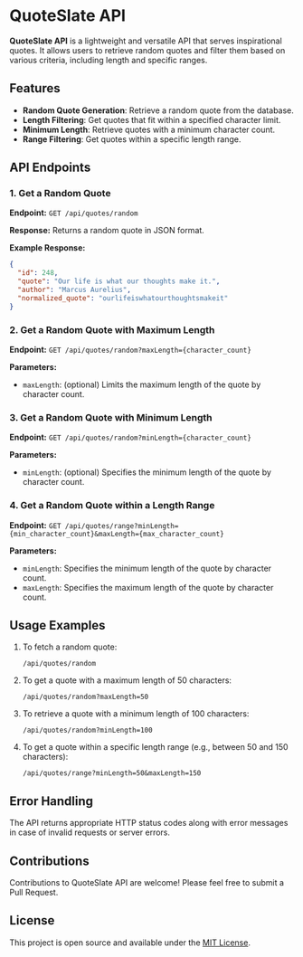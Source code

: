 # QuoteSlate API

**QuoteSlate API** is a lightweight and versatile API that serves inspirational quotes. It allows users to retrieve random quotes and filter them based on various criteria, including length and specific ranges.

## Features

- **Random Quote Generation**: Retrieve a random quote from the database.
- **Length Filtering**: Get quotes that fit within a specified character limit.
- **Minimum Length**: Retrieve quotes with a minimum character count.
- **Range Filtering**: Get quotes within a specific length range.

## API Endpoints

### 1. Get a Random Quote

**Endpoint:** 
  `GET /api/quotes/random`

**Response:** 
  Returns a random quote in JSON format.

**Example Response:**
```json
{
  "id": 248,
  "quote": "Our life is what our thoughts make it.",
  "author": "Marcus Aurelius",
  "normalized_quote": "ourlifeiswhatourthoughtsmakeit"
}
```

### 2. Get a Random Quote with Maximum Length

**Endpoint:** 
  `GET /api/quotes/random?maxLength={character_count}`

**Parameters:**
- `maxLength`: (optional) Limits the maximum length of the quote by character count.

### 3. Get a Random Quote with Minimum Length

**Endpoint:** 
  `GET /api/quotes/random?minLength={character_count}`

**Parameters:**
- `minLength`: (optional) Specifies the minimum length of the quote by character count.

### 4. Get a Random Quote within a Length Range

**Endpoint:** 
  `GET /api/quotes/range?minLength={min_character_count}&maxLength={max_character_count}`

**Parameters:**
- `minLength`: Specifies the minimum length of the quote by character count.
- `maxLength`: Specifies the maximum length of the quote by character count.

## Usage Examples

1. To fetch a random quote:
   ```
   /api/quotes/random
   ```

2. To get a quote with a maximum length of 50 characters:
   ```
   /api/quotes/random?maxLength=50
   ```

3. To retrieve a quote with a minimum length of 100 characters:
   ```
   /api/quotes/random?minLength=100
   ```

4. To get a quote within a specific length range (e.g., between 50 and 150 characters):
   ```
   /api/quotes/range?minLength=50&maxLength=150
   ```

## Error Handling

The API returns appropriate HTTP status codes along with error messages in case of invalid requests or server errors.

## Contributions

Contributions to QuoteSlate API are welcome! Please feel free to submit a Pull Request.

## License

This project is open source and available under the [MIT License](LICENSE).
